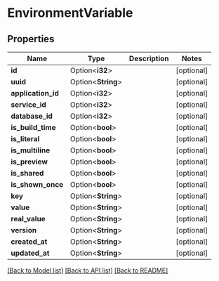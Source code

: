# EnvironmentVariable

## Properties

Name | Type | Description | Notes
------------ | ------------- | ------------- | -------------
**id** | Option<**i32**> |  | [optional]
**uuid** | Option<**String**> |  | [optional]
**application_id** | Option<**i32**> |  | [optional]
**service_id** | Option<**i32**> |  | [optional]
**database_id** | Option<**i32**> |  | [optional]
**is_build_time** | Option<**bool**> |  | [optional]
**is_literal** | Option<**bool**> |  | [optional]
**is_multiline** | Option<**bool**> |  | [optional]
**is_preview** | Option<**bool**> |  | [optional]
**is_shared** | Option<**bool**> |  | [optional]
**is_shown_once** | Option<**bool**> |  | [optional]
**key** | Option<**String**> |  | [optional]
**value** | Option<**String**> |  | [optional]
**real_value** | Option<**String**> |  | [optional]
**version** | Option<**String**> |  | [optional]
**created_at** | Option<**String**> |  | [optional]
**updated_at** | Option<**String**> |  | [optional]

[[Back to Model list]](../README.md#documentation-for-models) [[Back to API list]](../README.md#documentation-for-api-endpoints) [[Back to README]](../README.md)


